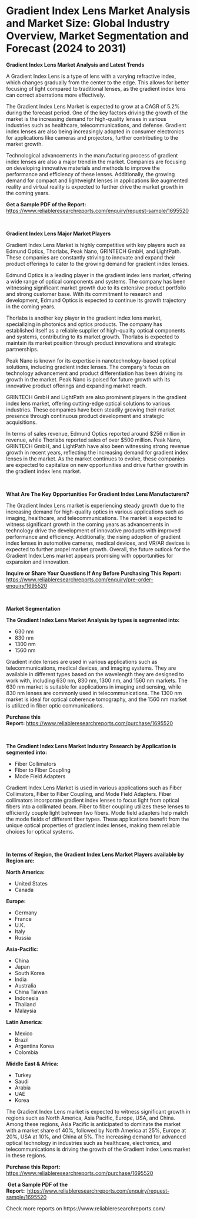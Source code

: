 <p><h1>Gradient Index Lens Market Analysis and Market Size: Global Industry Overview, Market Segmentation and Forecast (2024 to 2031)</h1></p><p><strong>Gradient Index Lens Market Analysis and Latest Trends</strong></p>
<p><p>A Gradient Index Lens is a type of lens with a varying refractive index, which changes gradually from the center to the edge. This allows for better focusing of light compared to traditional lenses, as the gradient index lens can correct aberrations more effectively.</p><p>The Gradient Index Lens Market is expected to grow at a CAGR of 5.2% during the forecast period. One of the key factors driving the growth of the market is the increasing demand for high-quality lenses in various industries such as healthcare, telecommunications, and defense. Gradient index lenses are also being increasingly adopted in consumer electronics for applications like cameras and projectors, further contributing to the market growth.</p><p>Technological advancements in the manufacturing process of gradient index lenses are also a major trend in the market. Companies are focusing on developing innovative materials and methods to improve the performance and efficiency of these lenses. Additionally, the growing demand for compact and lightweight lenses in applications like augmented reality and virtual reality is expected to further drive the market growth in the coming years.</p></p>
<p><strong>Get a Sample PDF of the Report:&nbsp;</strong> <a href="https://www.reliableresearchreports.com/enquiry/request-sample/1695520">https://www.reliableresearchreports.com/enquiry/request-sample/1695520</a></p>
<p>&nbsp;</p>
<p><strong>Gradient Index Lens Major Market Players</strong></p>
<p><p>Gradient Index Lens Market is highly competitive with key players such as Edmund Optics, Thorlabs, Peak Nano, GRINTECH GmbH, and LightPath. These companies are constantly striving to innovate and expand their product offerings to cater to the growing demand for gradient index lenses.</p><p>Edmund Optics is a leading player in the gradient index lens market, offering a wide range of optical components and systems. The company has been witnessing significant market growth due to its extensive product portfolio and strong customer base. With its commitment to research and development, Edmund Optics is expected to continue its growth trajectory in the coming years.</p><p>Thorlabs is another key player in the gradient index lens market, specializing in photonics and optics products. The company has established itself as a reliable supplier of high-quality optical components and systems, contributing to its market growth. Thorlabs is expected to maintain its market position through product innovations and strategic partnerships.</p><p>Peak Nano is known for its expertise in nanotechnology-based optical solutions, including gradient index lenses. The company's focus on technology advancement and product differentiation has been driving its growth in the market. Peak Nano is poised for future growth with its innovative product offerings and expanding market reach.</p><p>GRINTECH GmbH and LightPath are also prominent players in the gradient index lens market, offering cutting-edge optical solutions to various industries. These companies have been steadily growing their market presence through continuous product development and strategic acquisitions.</p><p>In terms of sales revenue, Edmund Optics reported around $256 million in revenue, while Thorlabs reported sales of over $500 million. Peak Nano, GRINTECH GmbH, and LightPath have also been witnessing strong revenue growth in recent years, reflecting the increasing demand for gradient index lenses in the market. As the market continues to evolve, these companies are expected to capitalize on new opportunities and drive further growth in the gradient index lens market.</p></p>
<p>&nbsp;</p>
<p><strong>What Are The Key Opportunities For Gradient Index Lens Manufacturers?</strong></p>
<p><p>The Gradient Index Lens market is experiencing steady growth due to the increasing demand for high-quality optics in various applications such as imaging, healthcare, and telecommunications. The market is expected to witness significant growth in the coming years as advancements in technology drive the development of innovative products with improved performance and efficiency. Additionally, the rising adoption of gradient index lenses in automotive cameras, medical devices, and VR/AR devices is expected to further propel market growth. Overall, the future outlook for the Gradient Index Lens market appears promising with opportunities for expansion and innovation.</p></p>
<p><strong>Inquire or Share Your Questions If Any Before Purchasing This Report:</strong> <a href="https://www.reliableresearchreports.com/enquiry/pre-order-enquiry/1695520">https://www.reliableresearchreports.com/enquiry/pre-order-enquiry/1695520</a></p>
<p>&nbsp;</p>
<p><strong>Market Segmentation</strong></p>
<p><strong>The Gradient Index Lens Market Analysis by types is segmented into:</strong></p>
<p><ul><li>630 nm</li><li>830 nm</li><li>1300 nm</li><li>1560 nm</li></ul></p>
<p><p>Gradient index lenses are used in various applications such as telecommunications, medical devices, and imaging systems. They are available in different types based on the wavelength they are designed to work with, including 630 nm, 830 nm, 1300 nm, and 1560 nm markets. The 630 nm market is suitable for applications in imaging and sensing, while 830 nm lenses are commonly used in telecommunications. The 1300 nm market is ideal for optical coherence tomography, and the 1560 nm market is utilized in fiber optic communications.</p></p>
<p><strong>Purchase this Report:&nbsp;</strong><a href="https://www.reliableresearchreports.com/purchase/1695520">https://www.reliableresearchreports.com/purchase/1695520</a></p>
<p>&nbsp;</p>
<p><strong>The Gradient Index Lens Market Industry Research by Application is segmented into:</strong></p>
<p><ul><li>Fiber Collimators</li><li>Fiber to Fiber Coupling</li><li>Mode Field Adapters</li></ul></p>
<p><p>Gradient Index Lens Market is used in various applications such as Fiber Collimators, Fiber to Fiber Coupling, and Mode Field Adapters. Fiber collimators incorporate gradient index lenses to focus light from optical fibers into a collimated beam. Fiber to fiber coupling utilizes these lenses to efficiently couple light between two fibers. Mode field adapters help match the mode fields of different fiber types. These applications benefit from the unique optical properties of gradient index lenses, making them reliable choices for optical systems.</p></p>
<p>&nbsp;</p>
<p><strong>In terms of Region, the Gradient Index Lens Market Players available by Region are:</strong></p>
<p>
    <p> <strong> North America: </strong>
        <ul>
            <li>United States</li>
            <li>Canada</li>
        </ul>
        </p> 
    <p> <strong> Europe: </strong>
        <ul>
            <li>Germany</li>
            <li>France</li>
            <li>U.K.</li>
            <li>Italy</li>
            <li>Russia</li>
        </ul>
        </p> 
    <p> <strong> Asia-Pacific: </strong>
        <ul>
            <li>China</li>
            <li>Japan</li>
            <li>South Korea</li>
            <li>India</li>
            <li>Australia</li>
            <li>China Taiwan</li>
            <li>Indonesia</li>
            <li>Thailand</li>
            <li>Malaysia</li>
        </ul>
        </p> 
    <p> <strong> Latin America: </strong>
        <ul>
            <li>Mexico</li>
            <li>Brazil</li>
            <li>Argentina Korea</li>
            <li>Colombia</li>
        </ul>
        </p> 
    <p> <strong> Middle East & Africa: </strong>
        <ul>
            <li>Turkey</li>
            <li>Saudi</li>
            <li>Arabia</li>
            <li>UAE</li>
            <li>Korea</li>
        </ul>
    </p>
    </p>
<p><p>The Gradient Index Lens market is expected to witness significant growth in regions such as North America, Asia Pacific, Europe, USA, and China. Among these regions, Asia Pacific is anticipated to dominate the market with a market share of 40%, followed by North America at 25%, Europe at 20%, USA at 10%, and China at 5%. The increasing demand for advanced optical technology in industries such as healthcare, electronics, and telecommunications is driving the growth of the Gradient Index Lens market in these regions.</p></p>
<p><strong>Purchase this Report: </strong><a href="https://www.reliableresearchreports.com/purchase/1695520">https://www.reliableresearchreports.com/purchase/1695520</a></p>
<p>&nbsp;<strong>Get a Sample PDF of the Report:&nbsp;&nbsp;</strong><a href="https://www.reliableresearchreports.com/enquiry/request-sample/1695520">https://www.reliableresearchreports.com/enquiry/request-sample/1695520</a></p>
<p><strong></strong></p>
<p>Check more reports on https://www.reliableresearchreports.com/</p>
